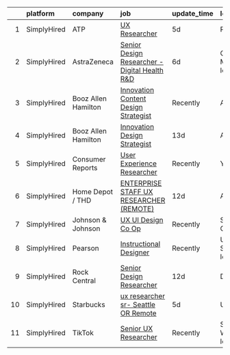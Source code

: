 

|    | platform    | company             | job                                                                                                                                                         | update_time   | location                     |
|---:|:------------|:--------------------|:------------------------------------------------------------------------------------------------------------------------------------------------------------|:--------------|:-----------------------------|
|  1 | SimplyHired | ATP                 | [UX Researcher](https://www.simplyhired.com/job/ZG1Ru-98tyV7-yH_PbzazbpyrbC4GnWArP925fvfJOVKiVn29t9iVA?q=generative+design)                                 | 5d            | Remote                       |
|  2 | SimplyHired | AstraZeneca         | [Senior Design Researcher - Digital Health R&D](https://www.simplyhired.com/job/f_hwUN_efIRQ4LWasjmdP6ydcU4Eg-UrxHNYFZj1SW7nRovyXGDwig?q=generative+design) | 6d            | Gaithersburg, MD +1 location |
|  3 | SimplyHired | Booz Allen Hamilton | [Innovation Content Design Strategist](https://www.simplyhired.com/job/A_KIko8rtDhDTW9OJtq3LroX0oep05k_H6-_ON2mt_m9nD70Snmcvg?q=generative+design)          | Recently      | Arlington, VA                |
|  4 | SimplyHired | Booz Allen Hamilton | [Innovation Design Strategist](https://www.simplyhired.com/job/32kHabJ_GNa7AYTSiT6tY3wiqN5vHxuwpK2NygIW5WW1X_SirsdwsQ?q=generative+design)                  | 13d           | Arlington, VA                |
|  5 | SimplyHired | Consumer Reports    | [User Experience Researcher](https://www.simplyhired.com/job/zHkdMygBUJ1E2zUBk5-I051NpeGIO4BtvQ9Sh6xSb0AigY8YzN7kWQ?q=generative+design)                    | Recently      | Yonkers, NY                  |
|  6 | SimplyHired | Home Depot / THD    | [ENTERPRISE STAFF UX RESEARCHER (REMOTE)](https://www.simplyhired.com/job/F2dYvTrtTfM4hm2tnSg6XQO6a-qI2tL7jGHGBQ1sJNn7B-BWs5Q7xA?q=generative+design)       | 12d           | Atlanta, GA                  |
|  7 | SimplyHired | Johnson & Johnson   | [UX UI Design Co Op](https://www.simplyhired.com/job/irxV09gXyZISmKqhRWK0YYV1TBxvj1sZOv6Rr939szATDt6Pknh-eg?q=generative+design)                            | Recently      | Santa Clara, CA              |
|  8 | SimplyHired | Pearson             | [Instructional Designer](https://www.simplyhired.com/job/MFNiyjPfXa8DIrY3nfwHgRk0a9HyD9_7Hf4SJhfEkGY4NHJ2Of7ocQ?q=generative+design)                        | Recently      | United States +3 locations   |
|  9 | SimplyHired | Rock Central        | [Senior Design Researcher](https://www.simplyhired.com/job/ANWTTF9ejGoe5Ky1loPaN1SrhMA8NSV2xOBWhv-atmznZBU5yo_rYA?q=generative+design)                      | 12d           | Detroit, MI                  |
| 10 | SimplyHired | Starbucks           | [ux researcher sr- Seattle OR Remote](https://www.simplyhired.com/job/kx_HRXTXzHk13Uzr6hdnCoRGHUi46IFgXHBEbORBVpy7WCiYt0ribA?q=generative+design)           | 5d            | United States                |
| 11 | SimplyHired | TikTok              | [Senior UX Researcher](https://www.simplyhired.com/job/-Val6MXDqDsuVm0BA6TK9C90AD14Q3ynHvwgm8T3bPkvmolbEMoArA?q=generative+design)                          | Recently      | Seattle, WA +2 locations     |